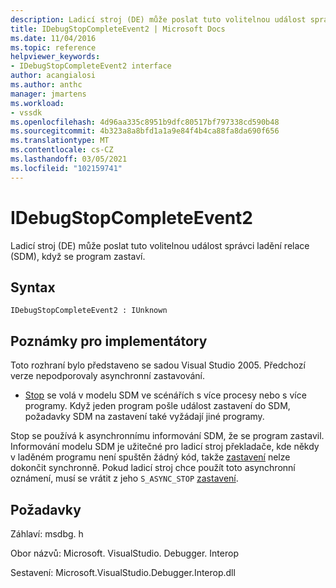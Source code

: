 ```yaml
---
description: Ladicí stroj (DE) může poslat tuto volitelnou událost správci ladění relace (SDM), když se program zastaví.
title: IDebugStopCompleteEvent2 | Microsoft Docs
ms.date: 11/04/2016
ms.topic: reference
helpviewer_keywords:
- IDebugStopCompleteEvent2 interface
author: acangialosi
ms.author: anthc
manager: jmartens
ms.workload:
- vssdk
ms.openlocfilehash: 4d96aa335c8951b9dfc80517bf797338cd590b48
ms.sourcegitcommit: 4b323a8a8bfd1a1a9e84f4b4ca88fa8da690f656
ms.translationtype: MT
ms.contentlocale: cs-CZ
ms.lasthandoff: 03/05/2021
ms.locfileid: "102159741"
---
```

# <a name="idebugstopcompleteevent2"></a>IDebugStopCompleteEvent2

Ladicí stroj (DE) může poslat tuto volitelnou událost správci ladění relace (SDM), když se program zastaví.

## <a name="syntax"></a>Syntax

```
IDebugStopCompleteEvent2 : IUnknown
```

## <a name="notes-for-implementers"></a>Poznámky pro implementátory

Toto rozhraní bylo představeno se sadou Visual Studio 2005. Předchozí verze nepodporovaly asynchronní zastavování.

- [Stop](../../../extensibility/debugger/reference/idebugengineprogram2-stop.md) se volá v modelu SDM ve scénářích s více procesy nebo s více programy. Když jeden program pošle událost zastavení do SDM, požadavky SDM na zastavení také vyžádají jiné programy.

Stop se používá k asynchronnímu informování SDM, že se program zastavil. Informování modelu SDM je užitečné pro ladicí stroj překladače, kde někdy v laděném programu není spuštěn žádný kód, takže [zastavení](../../../extensibility/debugger/reference/idebugengineprogram2-stop.md) nelze dokončit synchronně. Pokud ladicí stroj chce použít toto asynchronní oznámení, musí se vrátit z jeho `S_ASYNC_STOP` [zastavení](../../../extensibility/debugger/reference/idebugengineprogram2-stop.md).

## <a name="requirements"></a>Požadavky

Záhlaví: msdbg. h

Obor názvů: Microsoft. VisualStudio. Debugger. Interop

Sestavení: Microsoft.VisualStudio.Debugger.Interop.dll
